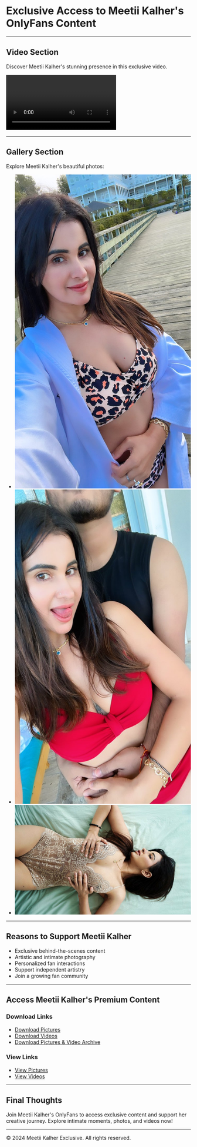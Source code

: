 # Exclusive Access to Meetii Kalher's OnlyFans Content

---

## Video Section

Discover Meetii Kalher's stunning presence in this exclusive video.

![Meetii Kalher Video](Meetii%20Kalher.mp4)

---

## Gallery Section

Explore Meetii Kalher's beautiful photos:

- ![Image 1](Meetii%20Kalher%20Demo%201.jpeg)
- ![Image 2](Meetii%20Kalher%20Demo%202.jpeg)
- ![Image 3](Meetii%20Kalher%20Demo%203.jpg)

---

## Reasons to Support Meetii Kalher

- Exclusive behind-the-scenes content
- Artistic and intimate photography
- Personalized fan interactions
- Support independent artistry
- Join a growing fan community

---

## Access Meetii Kalher's Premium Content

### Download Links

- [Download Pictures](https://drive.google.com/drive/folders/1-BqnjOM2k0mD7ze_3pg1Iih71qV4GTp3)
- [Download Videos](https://drive.google.com/drive/folders/1-Byk-qOEXmQkFxys84xsb9xAztCQiZ0Y)
- [Download Pictures & Video Archive](https://drive.google.com/file/d/1UTZdX0wBZOMC1GaG0mGQkQDWnAd40NAX/view?usp=drivesdk)

### View Links

- [View Pictures](https://photos.app.goo.gl/58Uhkd1dQih1nBbq7)
- [View Videos](https://photos.app.goo.gl/FpSkcoLHXuPkYdiD9)

---

## Final Thoughts

Join Meetii Kalher's OnlyFans to access exclusive content and support her creative journey. Explore intimate moments, photos, and videos now!

---

© 2024 Meetii Kalher Exclusive. All rights reserved.
